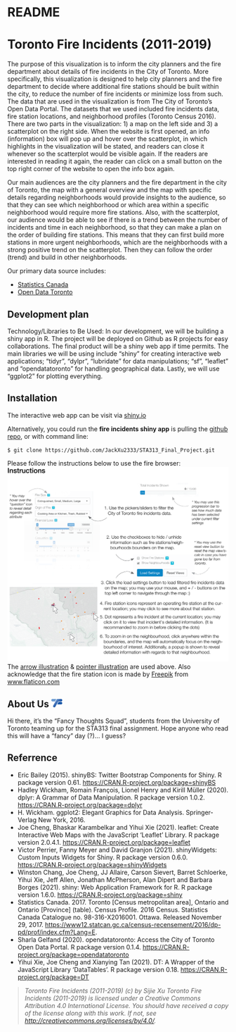 README
================

# Toronto Fire Incidents (2011-2019)

The purpose of this visualization is to inform the city planners and the
fire department about details of fire incidents in the City of Toronto.
More specifically, this visualization is designed to help city planners
and the fire department to decide where additional fire stations should
be built within the city, to reduce the number of fire incidents or
minimize loss from such. The data that are used in the visualization is
from The City of Toronto’s Open Data Portal. The datasets that we used
included fire incidents data, fire station locations, and neighborhood
profiles (Toronto Census 2016). There are two parts in the
visualization: 1) a map on the left side and 3) a scatterplot on the
right side. When the website is first opened, an info (information) box
will pop up and hover over the scatterplot, in which highlights in the
visualization will be stated, and readers can close it whenever so the
scatterplot would be visible again. If the readers are interested in
reading it again, the reader can click on a small button on the top
right corner of the website to open the info box again.

Our main audiences are the city planners and the fire department in the
city of Toronto, the map with a general overview and the map with
specific details regarding neighborhoods would provide insights to the
audience, so that they can see which neighborhood or which area within a
specific neighborhood would require more fire stations. Also, with the
scatterplot, our audience would be able to see if there is a trend
between the number of incidents and time in each neighborhood, so that
they can make a plan on the order of building fire stations. This means
that they can first build more stations in more urgent neighborhoods,
which are the neighborhoods with a strong positive trend on the
scatterplot. Then they can follow the order (trend) and build in other
neighborhoods.

Our primary data source includes:

  - [Statistics
    Canada](https://www12.statcan.gc.ca/census-recensement/2016/rt-td/population-eng.cfm)
  - [Open Data
    Toronto](https://www.toronto.ca/city-government/data-research-maps/open-data/)

## Development plan

Technology/Libraries to Be Used: In our development, we will be building
a shiny app in R. The project will be deployed on Github as R projects
for easy collaborations. The final product will be a shiny web app if
time permits. The main libraries we will be using include “shiny” for
creating interactive web applications; “tidyr”, “dylpr”, “lubridate” for
data manipulations; “sf”, “leaflet” and “opendatatoronto” for handling
geographical data. Lastly, we will use “ggplot2” for plotting
everything.

## Installation

The interactive web app can be visit via
[shiny.io](https://sijiexu.shinyapps.io/City_of_Toronto_fire_incidents_browser/)

Alternatively, you could run the **fire incidents shiny app** is pulling
the [github repo](https://github.com/JackXu2333/STA313_Final_Project),
or with command line:

    $ git clone https://github.com/JackXu2333/STA313_Final_Project.git

Please follow the instructions below to use the fire browser:
![Instructions](app/www/map-instructions.png) The [arrow
illustration](https://www.freepik.com/premium-vector/black-arrows-hand-drawing_11877923.htm)
& [pointer
illustration](https://www.freepik.com/premium-vector/pointer-cursor-mouse-icon_6896206.htm#page=1&query=pointers&position=32)
are used above. Also acknowledge that the fire station icon is made by
<a href="https://www.freepik.com" title="Freepik">Freepik</a> from
<a href="https://www.flaticon.com/" title="Flaticon">www.flaticon.com</a>

## About Us <img src="app/www/logo.png" width="25" height="auto">

Hi there, it’s the “Fancy Thoughts Squad”, students from the University
of Toronto teaming up for the STA313 final assignment. Hope anyone who
read this will have a “fancy” day (?)… I guess?

## Referrence

  - Eric Bailey (2015). shinyBS: Twitter Bootstrap Components for Shiny.
    R package version 0.61. <https://CRAN.R-project.org/package=shinyBS>
  - Hadley Wickham, Romain François, Lionel Henry and Kirill Müller
    (2020). dplyr: A Grammar of Data Manipulation. R package version
    1.0.2. <https://CRAN.R-project.org/package=dplyr>
  - H. Wickham. ggplot2: Elegant Graphics for Data Analysis.
    Springer-Verlag New York, 2016.
  - Joe Cheng, Bhaskar Karambelkar and Yihui Xie (2021). leaflet: Create
    Interactive Web Maps with the JavaScript ‘Leaflet’ Library. R
    package version 2.0.4.1.
    <https://CRAN.R-project.org/package=leaflet>
  - Victor Perrier, Fanny Meyer and David Granjon (2021). shinyWidgets:
    Custom Inputs Widgets for Shiny. R package version 0.6.0.
    <https://CRAN.R-project.org/package=shinyWidgets>
  - Winston Chang, Joe Cheng, JJ Allaire, Carson Sievert, Barret
    Schloerke, Yihui Xie, Jeff Allen, Jonathan McPherson, Alan Dipert
    and Barbara Borges (2021). shiny: Web Application Framework for R. R
    package version 1.6.0. <https://CRAN.R-project.org/package=shiny>
  - Statistics Canada. 2017. Toronto \[Census metropolitan area\],
    Ontario and Ontario \[Province\] (table). Census Profile. 2016
    Census. Statistics Canada Catalogue no. 98-316-X2016001. Ottawa.
    Released November 29, 2017.
    <https://www12.statcan.gc.ca/census-recensement/2016/dp-pd/prof/index.cfm?Lang=E>.
  - Sharla Gelfand (2020). opendatatoronto: Access the City of Toronto
    Open Data Portal. R package version 0.1.4.
    <https://CRAN.R-project.org/package=opendatatoronto>
  - Yihui Xie, Joe Cheng and Xianying Tan (2021). DT: A Wrapper of the
    JavaScript Library ‘DataTables’. R package version 0.18.
    <https://CRAN.R-project.org/package=DT>

> *Toronto Fire Incidents (2011-2019) (c) by Sijie Xu* *Toronto Fire
> Incidents (2011-2019) is licensed under a Creative Commons Attribution
> 4.0 International License.* *You should have received a copy of the
> license along with this work. If not, see
> <http://creativecommons.org/licenses/by/4.0/>.*
